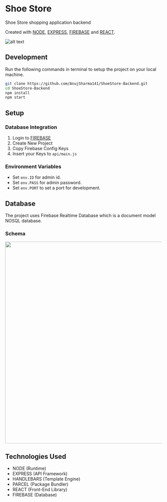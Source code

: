 # Shoe Store

Shoe Store shopping application backend

 Created with [NODE](https://nodejs.org/), [EXPRESS](https://expressjs.com/), [FIREBASE](https://firebase.google.com/) and [REACT](https://reactjs.org/).


![alt text](https://i.ibb.co/F8K92Nc/68747470733a2f2f692e6962622e636f2f7a3668743731702f73637265656c792d313539383939383633303837342e706e67.png)


## Development
Run the following commands in terminal to setup the project on your local machine.

```bash 
git clone https://github.com/AnujSharma141/ShoeStore-Backend.git
cd ShoeStore-Backend
npm install
npm start
```

## Setup

### Database Integration

1. Login to [FIREBASE](https://firebase.google.com/)
2. Create New Project
3. Copy Firebase Config Keys
4. Insert your Keys to `api/main.js`

### Environment Variables

* Set `env.ID` for admin id.
* Set `env.PASS` for admin password.
* Set `env.PORT` to set a port for development.

## Database

The project uses Firebase Realtime Database which is a document model NOSQL database.
 
### Schema 

<img src="https://i.ibb.co/VpnBx0H/Screenshot-from-2020-09-05-21-24-37.png" width="650">

## Technologies Used

* NODE (Runtime)
* EXPRESS (API Framework)
* HANDLEBARS (Template Engine)
* PARCEL (Package Bundler)
* REACT (Front-End Library)
* FIREBASE (Database)

